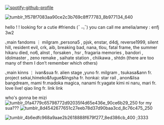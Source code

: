 [![spotify-github-profile](https://spotify-github-profile.kittinanx.com/api/view?uid=31gtcrrpsv4yzqicnbtqruu2dgtm&cover_image=false&theme=novatorem&show_offline=false&background_color=d9c9fe&interchange=false&bar_color=f9d3e0&bar_color_cover=true)](https://github.com/kittinan/spotify-github-profile)

![tumblr_1f578f7083aa90ce2c3b769c8ff77783_8b977134_640](https://github.com/user-attachments/assets/7ca7579c-c287-4b3b-919e-bfaa9e98f3db)

hello ! ! looking for a cutie #friends (ˉ﹃ˉ)
 you can call me amelia/amey : enfj 3w2 

◟main fandoms ⋮
milgram ,persona5 , pjsk, enstar, d4dj, reverse1999, silent hill, resident evil, crk, aib, breaking bad, nana, tlou, fatal frame, the summer hikaru died, no6, alnst , forsaken , hsr , fragaria memories , bandori , idolmaster , zeno remake , saihate station , chiikawa , shtdn (there are too many of them I don’t remember which others)

◟main kinns ⋮
ivan&sua fr. alien stage ,yuno fr. milgram , tsukasa&ann fr. project sekai,himeko&fugue&lingsha fr. honkai: star rail , anon&lisa bangdream, mami fr.madoka magica, nanami fr.yagate kimi ni naru, mari fr. love live! qiao ling fr. link link

who's gonna be mizi ![tumblr_0fa4779c65798772d92035f4d65e436e_90ce6b29_250](https://github.com/user-attachments/assets/1e438e89-8d43-4fbd-ab01-828ad8a57fb7) for my sua??? ![tumblr_8d4542677651c27eeb78d37d90baa3cd_8c76c475_250](https://github.com/user-attachments/assets/47cfd89d-73f4-44cf-a2db-f14667432bd2) 

![tumblr_4b6edfc968a9aae2b2618888f679f277_8ed386cb_400](https://github.com/user-attachments/assets/33d8c0b3-f403-41ec-bb21-0a755ec95409) ;3333


